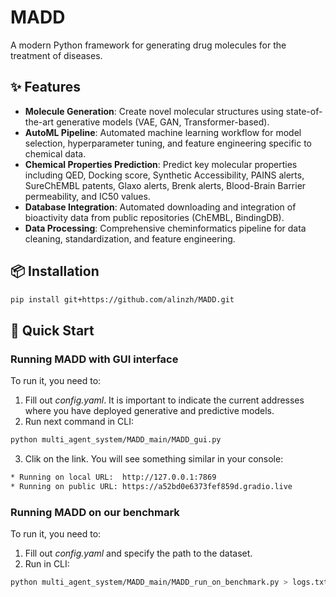 # MADD

A modern Python framework for generating drug molecules for the treatment of diseases.

## ✨ Features

- **Molecule Generation**: Create novel molecular structures using state-of-the-art generative models (VAE, GAN, Transformer-based).
- **AutoML Pipeline**: Automated machine learning workflow for model selection, hyperparameter tuning, and feature engineering specific to chemical data.
- **Chemical Properties Prediction**: Predict key molecular properties including QED, Docking score, Synthetic Accessibility, PAINS alerts, SureChEMBL patents, Glaxo alerts, Brenk alerts, Blood-Brain Barrier permeability, and IC50 values.
- **Database Integration**: Automated downloading and integration of bioactivity data from public repositories (ChEMBL, BindingDB).
- **Data Processing**: Comprehensive cheminformatics pipeline for data cleaning, standardization, and feature engineering.

## 📦 Installation

```bash
pip install git+https://github.com/alinzh/MADD.git
```

## 🚀 Quick Start
### Running MADD with GUI interface
To run it, you need to:
1) Fill out _config.yaml_. It is important to indicate the current addresses where you have deployed generative and predictive models.
2) Run next command in CLI:
   
```bash
python multi_agent_system/MADD_main/MADD_gui.py
```
3) Clik on the link. You will see something similar in your console:
```bash
* Running on local URL:  http://127.0.0.1:7869
* Running on public URL: https://a52bd0e6373fef859d.gradio.live
```

### Running MADD on our benchmark
To run it, you need to:
1) Fill out _config.yaml_ and specify the path to the dataset.
2) Run in CLI:
   
```bash
python multi_agent_system/MADD_main/MADD_run_on_benchmark.py > logs.txt
```

